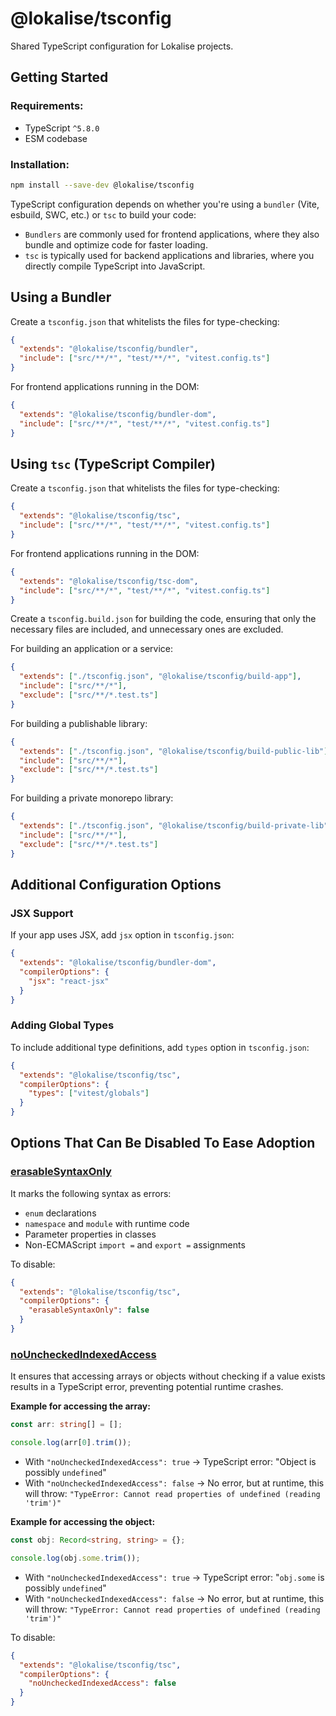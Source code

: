 # @lokalise/tsconfig

Shared TypeScript configuration for Lokalise projects.

## Getting Started

### Requirements:
- TypeScript `^5.8.0`
- ESM codebase

### Installation:
```bash
npm install --save-dev @lokalise/tsconfig
```

TypeScript configuration depends on whether you're using a `bundler` (Vite, esbuild, SWC, etc.) or `tsc` to build your code:
- `Bundlers` are commonly used for frontend applications, where they also bundle and optimize code for faster loading.
- `tsc` is typically used for backend applications and libraries, where you directly compile TypeScript into JavaScript.

## **Using a Bundler**

Create a `tsconfig.json` that whitelists the files for type-checking:
```json
{
  "extends": "@lokalise/tsconfig/bundler",
  "include": ["src/**/*", "test/**/*", "vitest.config.ts"]
}
```

For frontend applications running in the DOM:
```json
{
  "extends": "@lokalise/tsconfig/bundler-dom",
  "include": ["src/**/*", "test/**/*", "vitest.config.ts"]
}
```

## **Using `tsc` (TypeScript Compiler)**

Create a `tsconfig.json` that whitelists the files for type-checking:
```json
{
  "extends": "@lokalise/tsconfig/tsc",
  "include": ["src/**/*", "test/**/*", "vitest.config.ts"]
}
```

For frontend applications running in the DOM:
```json
{
  "extends": "@lokalise/tsconfig/tsc-dom",
  "include": ["src/**/*", "test/**/*", "vitest.config.ts"]
}
```

Create a `tsconfig.build.json` for building the code, ensuring that only
the necessary files are included, and unnecessary ones are excluded.

For building an application or a service:
```json
{
  "extends": ["./tsconfig.json", "@lokalise/tsconfig/build-app"],
  "include": ["src/**/*"],
  "exclude": ["src/**/*.test.ts"]
}
```

For building a publishable library:
```json
{
  "extends": ["./tsconfig.json", "@lokalise/tsconfig/build-public-lib"],
  "include": ["src/**/*"],
  "exclude": ["src/**/*.test.ts"]
}
```

For building a private monorepo library:
```json
{
  "extends": ["./tsconfig.json", "@lokalise/tsconfig/build-private-lib"],
  "include": ["src/**/*"],
  "exclude": ["src/**/*.test.ts"]
}
```

## **Additional Configuration Options**

### **JSX Support**

If your app uses JSX, add `jsx` option in `tsconfig.json`:
```json
{
  "extends": "@lokalise/tsconfig/bundler-dom",
  "compilerOptions": {
    "jsx": "react-jsx"
  }
}
```

### **Adding Global Types**

To include additional type definitions, add `types` option in `tsconfig.json`:
```json
{
  "extends": "@lokalise/tsconfig/tsc",
  "compilerOptions": {
    "types": ["vitest/globals"]
  }
}
```

## **Options That Can Be Disabled To Ease Adoption**

### [erasableSyntaxOnly](https://www.typescriptlang.org/tsconfig/#erasableSyntaxOnly)

It marks the following syntax as errors:
- `enum` declarations
- `namespace` and `module` with runtime code
- Parameter properties in classes
- Non-ECMAScript `import =` and `export =` assignments

To disable:
```json
{
  "extends": "@lokalise/tsconfig/tsc",
  "compilerOptions": {
    "erasableSyntaxOnly": false
  }
}
```

### [noUncheckedIndexedAccess](https://www.typescriptlang.org/tsconfig/#noUncheckedIndexedAccess)

It ensures that accessing arrays or objects without checking if a value exists
results in a TypeScript error, preventing potential runtime crashes.

**Example for accessing the array:**
```typescript
const arr: string[] = [];

console.log(arr[0].trim());
```
- With `"noUncheckedIndexedAccess": true` → TypeScript error: "Object is possibly `undefined`"
- With `"noUncheckedIndexedAccess": false` → No error, but at runtime, this will throw:
`"TypeError: Cannot read properties of undefined (reading 'trim')"`

**Example for accessing the object:**
```typescript
const obj: Record<string, string> = {};

console.log(obj.some.trim());
```
- With `"noUncheckedIndexedAccess": true` → TypeScript error: "`obj.some` is possibly `undefined`"
- With `"noUncheckedIndexedAccess": false` → No error, but at runtime, this will throw:
`"TypeError: Cannot read properties of undefined (reading 'trim')"`

To disable:
```json
{
  "extends": "@lokalise/tsconfig/tsc",
  "compilerOptions": {
    "noUncheckedIndexedAccess": false
  }
}
```

